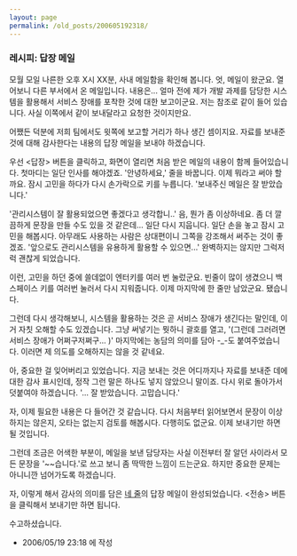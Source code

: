 ```yaml
---
layout: page
permalink: /old_posts/200605192318/
---
```


### 레시피: 답장 메일

모월 모일 나른한 오후 X시 XX분, 사내 메일함을 확인해 봅니다. 엇, 메일이 왔군요. 열어보니 다른 부서에서 온 메일입니다. 내용은... 얼마 전에 제가 개발 과제를 담당한 시스템을 활용해서 서비스 장애를 포착한 것에 대한 보고이군요. 저는 참조로 같이 들어 있습니다. 사실 이쪽에서 같이 보내달라고 요청한 것이지만요.

어쨌든 덕분에 저희 팀에서도 윗쪽에 보고할 거리가 하나 생긴 셈이지요. 자료를 보내준 것에 대해 감사한다는 내용의 답장 메일을 보내야 하겠습니다.

우선 <답장> 버튼을 클릭하고, 화면이 열리면 처음 받은 메일의 내용이 함께 들어있습니다. 첫마디는 일단 인사를 해야겠죠. '안녕하세요,' 
줄을 바꿉니다. 이제 뭐라고 써야 할까요. 잠시 고민을 하다가 다시 손가락으로 키를 누릅니다. '보내주신 메일은 잘 받았습니다.'

'관리시스템이 잘 활용되었으면 좋겠다고 생각합니..' 음, 뭔가 좀 이상하네요. 좀 더 깔끔하게 문장을 만들 수도 있을 것 같은데... 일단 다시 지웁니다.
일단 손을 놓고 잠시 고민을 해봅시다. 아무래도 사용하는 사람은 상대편이니 그쪽을 강조해서 써주는 것이 좋겠죠. '앞으로도 관리시스템을 유용하게 활용할 수 있으면...'
완벽하지는 않지만 그럭저럭 괜찮게 되었습니다.

이런, 고민을 하던 중에 쓸데없이 엔터키를 여러 번 눌렀군요. 빈줄이 많이 생겼으니 백스페이스 키를 여러번 눌러서 다시 지워줍니다. 이제 마지막에 한 줄만 남았군요. 됐습니다.

그런데 다시 생각해보니, 시스템을 활용하는 것은 곧 서비스 장애가 생긴다는 말인데, 이거 자칫 오해할 수도 있겠습니다. 그냥 써넣기는 뭣하니 괄호를 열고, '(그런데 그러려면 서비스 장애가 어쩌구저쩌구... )' 
마지막에는 농담의 의미를 담아 -_-도 붙여주었습니다. 이러면 제 의도를 오해하지는 않을 것 같네요.

아, 중요한 걸 잊어버리고 있었습니다. 지금 보내는 것은 어디까지나 자료를 보내준 데에 대한 감사 표시인데, 정작 그런 말은 하나도 넣지 않았으니 말이죠. 다시 위로 돌아가서 덧붙여야 하겠습니다. '... 잘 받았습니다. 고맙습니다.'

자, 이제 필요한 내용은 다 들어간 것 같습니다. 다시 처음부터 읽어보면서 문장이 이상하지는 않은지, 오타는 없는지 검토를 해봅시다. 다행히도 없군요. 이제 보내기만 하면 될 것입니다.

그런데 조금은 어색한 부분이, 메일을 보낸 담당자는 사실 이전부터 잘 알던 사이라서 모든 문장을 '~~습니다.'로 쓰고 보니 좀 딱딱한 느낌이 드는군요. 하지만 중요한 문제는 아니니깐 넘어가도록 하겠습니다.

자, 이렇게 해서 감사의 의미를 담은 <u>네 줄</u>의 답장 메일이 완성되었습니다. <전송> 버튼을 클릭해서 보내기만 하면 됩니다.

수고하셨습니다.




- 2006/05/19 23:18 에 작성